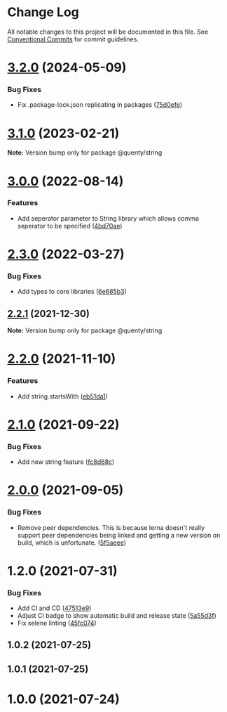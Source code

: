 # Change Log

All notable changes to this project will be documented in this file.
See [Conventional Commits](https://conventionalcommits.org) for commit guidelines.

# [3.2.0](https://github.com/Quenty/NevermoreEngine/compare/@quenty/string@3.1.0...@quenty/string@3.2.0) (2024-05-09)


### Bug Fixes

* Fix .package-lock.json replicating in packages ([75d0efe](https://github.com/Quenty/NevermoreEngine/commit/75d0efeef239f221d93352af71a5b3e930ec23c5))





# [3.1.0](https://github.com/Quenty/NevermoreEngine/compare/@quenty/string@3.0.0...@quenty/string@3.1.0) (2023-02-21)

**Note:** Version bump only for package @quenty/string





# [3.0.0](https://github.com/Quenty/NevermoreEngine/compare/@quenty/string@2.3.0...@quenty/string@3.0.0) (2022-08-14)


### Features

* Add seperator parameter to String library which allows comma seperator to be specified ([4bd70ae](https://github.com/Quenty/NevermoreEngine/commit/4bd70aefd30fb06447f0175a8ff94745bb1444c4))





# [2.3.0](https://github.com/Quenty/NevermoreEngine/compare/@quenty/string@2.2.1...@quenty/string@2.3.0) (2022-03-27)


### Bug Fixes

* Add types to core libraries ([6e685b3](https://github.com/Quenty/NevermoreEngine/commit/6e685b3cfbcd3816d15962769a4310a1ec57fb7e))





## [2.2.1](https://github.com/Quenty/NevermoreEngine/compare/@quenty/string@2.2.0...@quenty/string@2.2.1) (2021-12-30)

**Note:** Version bump only for package @quenty/string





# [2.2.0](https://github.com/Quenty/NevermoreEngine/compare/@quenty/string@2.1.0...@quenty/string@2.2.0) (2021-11-10)


### Features

* Add string.startsWith ([eb51da1](https://github.com/Quenty/NevermoreEngine/commit/eb51da1907f28bda5a843d7fa39fe4d9d9ce9938))





# [2.1.0](https://github.com/Quenty/NevermoreEngine/compare/@quenty/string@2.0.0...@quenty/string@2.1.0) (2021-09-22)


### Bug Fixes

* Add new string feature ([fc8d68c](https://github.com/Quenty/NevermoreEngine/commit/fc8d68c11b6cd7fc5dacc86f3229e81f481452f6))





# [2.0.0](https://github.com/Quenty/NevermoreEngine/compare/@quenty/string@1.2.0...@quenty/string@2.0.0) (2021-09-05)


### Bug Fixes

* Remove peer dependencies. This is because lerna doesn't really support peer dependencies being linked and getting a new version on build, which is unfortunate. ([5f5aeee](https://github.com/Quenty/NevermoreEngine/commit/5f5aeeea8de9975435309e53679f0ef7064f9dd0))





# 1.2.0 (2021-07-31)


### Bug Fixes

* Add CI and CD ([47513e9](https://github.com/Quenty/NevermoreEngine/commit/47513e9b568162707534af132396dd8756947dd3))
* Adjust CI badge to show automatic build and release state ([5a55d3f](https://github.com/Quenty/NevermoreEngine/commit/5a55d3f19bf8d66a760d67da9b56ed47fab74656))
* Fix selene linting ([45fc074](https://github.com/Quenty/NevermoreEngine/commit/45fc07489ee59127ac6582689f19a0e87c1e5b5a))



## 1.0.2 (2021-07-25)



## 1.0.1 (2021-07-25)



# 1.0.0 (2021-07-24)
